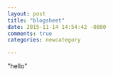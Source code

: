 ```yaml
---
layout: post
title: "blogsheet"
date: 2015-11-14 14:54:42 -0800
comments: true
categories: newcategory

---
```


"hello"

